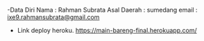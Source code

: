 -Data Diri
Nama : Rahman Subrata
Asal Daerah : sumedang
email : ixe9.rahmansubrata@gmail.com

- Link deploy heroku.
  https://main-bareng-final.herokuapp.com/
